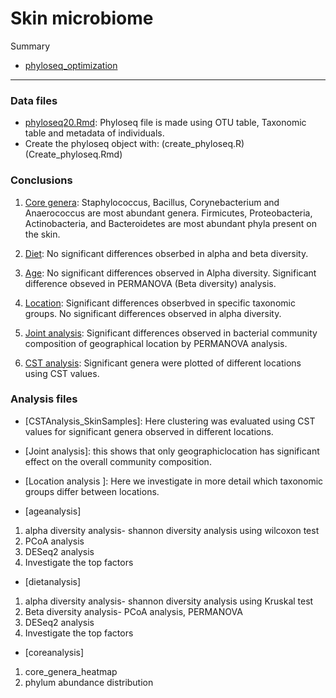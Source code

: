 # Skin microbiome


Summary
* [phyloseq_optimization](phyloseq_optimization.md) 
----------------------------------------------------------------------------

### Data files

* [phyloseq20.Rmd](phyloseq20.Rmd): Phyloseq file is made using OTU table, 
Taxonomic table and metadata of individuals.
* Create the phyloseq object with: (create_phyloseq.R) (Create_phyloseq.Rmd)

### Conclusions
1. [Core genera](coreanalysis.md): Staphylococcus, Bacillus, Corynebacterium and Anaerococcus
are most abundant genera. Firmicutes, Proteobacteria, Actinobacteria, and Bacteroidetes
are most abundant phyla present on the skin.

2. [Diet](dietanalysis.md): No significant differences obserbed in alpha and beta diversity.

3. [Age](ageanalysis.md): No significant differences observed in Alpha diversity. Significant difference obseved 
in PERMANOVA (Beta diversity) analysis.

4. [Location](locationanalysis.md): Significant differences obserbved in specific taxonomic groups. No significant 
differences observed in alpha diversity. 

5. [Joint analysis](jointanalysis.md): Significant differences observed in bacterial community composition of geographical
location by PERMANOVA analysis. 

6. [CST analysis](CSTAnalysis_SkinSamples.md): Significant genera were plotted of different locations using CST values.


### Analysis files
* [CSTAnalysis_SkinSamples]: Here clustering was evaluated using CST values for 
significant genera observed in different locations.

* [Joint analysis]: this shows that only geographiclocation has significant
effect on the overall community composition.

* [Location analysis ]: Here we investigate in more detail which taxonomic groups differ between locations.

* [ageanalysis]
1. alpha diversity analysis- shannon diversity analysis using wilcoxon test
2. PCoA analysis
3. DESeq2 analysis
4. Investigate the top factors

* [dietanalysis]
1. alpha diversity analysis- shannon diversity analysis using Kruskal test
2. Beta diversity analysis- PCoA analysis, PERMANOVA
3. DESeq2 analysis
4. Investigate the top factors

* [coreanalysis]
1. core_genera_heatmap
2. phylum abundance distribution

